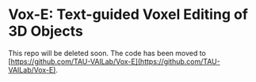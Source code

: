 # Vox-E: Text-guided Voxel Editing of 3D Objects

This repo will be deleted soon. The code has been moved to [https://github.com/TAU-VAILab/Vox-E](https://github.com/TAU-VAILab/Vox-E).
